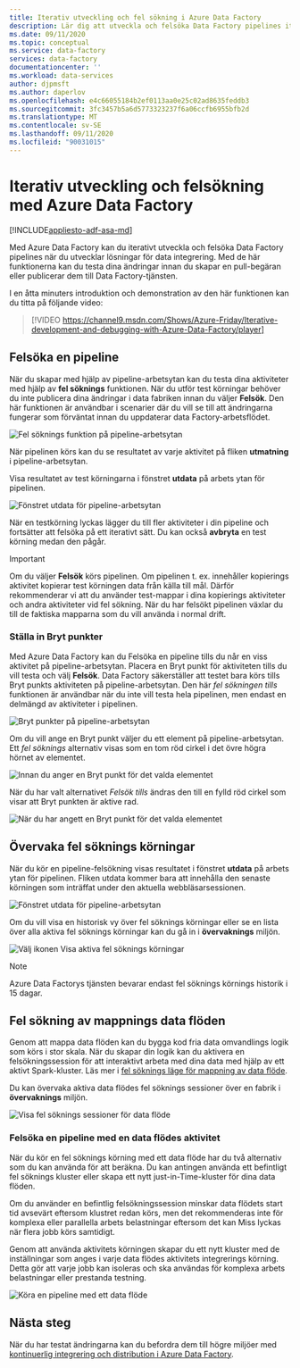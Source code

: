 ```yaml
---
title: Iterativ utveckling och fel sökning i Azure Data Factory
description: Lär dig att utveckla och felsöka Data Factory pipelines iterativt i ADF-UX
ms.date: 09/11/2020
ms.topic: conceptual
ms.service: data-factory
services: data-factory
documentationcenter: ''
ms.workload: data-services
author: djpmsft
ms.author: daperlov
ms.openlocfilehash: e4c66055184b2ef0113aa0e25c02ad8635feddb3
ms.sourcegitcommit: 3fc3457b5a6d5773323237f6a06ccfb6955bfb2d
ms.translationtype: MT
ms.contentlocale: sv-SE
ms.lasthandoff: 09/11/2020
ms.locfileid: "90031015"
---
```

# <a name="iterative-development-and-debugging-with-azure-data-factory"></a>Iterativ utveckling och felsökning med Azure Data Factory
[!INCLUDE[appliesto-adf-asa-md](includes/appliesto-adf-asa-md.md)]

Med Azure Data Factory kan du iterativt utveckla och felsöka Data Factory pipelines när du utvecklar lösningar för data integrering. Med de här funktionerna kan du testa dina ändringar innan du skapar en pull-begäran eller publicerar dem till Data Factory-tjänsten. 

I en åtta minuters introduktion och demonstration av den här funktionen kan du titta på följande video:

> [!VIDEO https://channel9.msdn.com/Shows/Azure-Friday/Iterative-development-and-debugging-with-Azure-Data-Factory/player]

## <a name="debugging-a-pipeline"></a>Felsöka en pipeline

När du skapar med hjälp av pipeline-arbetsytan kan du testa dina aktiviteter med hjälp av **fel söknings** funktionen. När du utför test körningar behöver du inte publicera dina ändringar i data fabriken innan du väljer **Felsök**. Den här funktionen är användbar i scenarier där du vill se till att ändringarna fungerar som förväntat innan du uppdaterar data Factory-arbetsflödet.

![Fel söknings funktion på pipeline-arbetsytan](media/iterative-development-debugging/iterative-development-1.png)

När pipelinen körs kan du se resultatet av varje aktivitet på fliken **utmatning** i pipeline-arbetsytan.

Visa resultatet av test körningarna i fönstret **utdata** på arbets ytan för pipelinen.

![Fönstret utdata för pipeline-arbetsytan](media/iterative-development-debugging/iterative-development-2.png)

När en testkörning lyckas lägger du till fler aktiviteter i din pipeline och fortsätter att felsöka på ett iterativt sätt. Du kan också **avbryta** en test körning medan den pågår.

> [!IMPORTANT]
> Om du väljer **Felsök** körs pipelinen. Om pipelinen t. ex. innehåller kopierings aktivitet kopierar test körningen data från källa till mål. Därför rekommenderar vi att du använder test-mappar i dina kopierings aktiviteter och andra aktiviteter vid fel sökning. När du har felsökt pipelinen växlar du till de faktiska mapparna som du vill använda i normal drift.

### <a name="setting-breakpoints"></a>Ställa in Bryt punkter

Med Azure Data Factory kan du Felsöka en pipeline tills du når en viss aktivitet på pipeline-arbetsytan. Placera en Bryt punkt för aktiviteten tills du vill testa och välj **Felsök**. Data Factory säkerställer att testet bara körs tills Bryt punkts aktiviteten på pipeline-arbetsytan. Den här *fel sökningen tills* funktionen är användbar när du inte vill testa hela pipelinen, men endast en delmängd av aktiviteter i pipelinen.

![Bryt punkter på pipeline-arbetsytan](media/iterative-development-debugging/iterative-development-3.png)

Om du vill ange en Bryt punkt väljer du ett element på pipeline-arbetsytan. Ett *fel söknings* alternativ visas som en tom röd cirkel i det övre högra hörnet av elementet.

![Innan du anger en Bryt punkt för det valda elementet](media/iterative-development-debugging/iterative-development-4.png)

När du har valt alternativet *Felsök tills* ändras den till en fylld röd cirkel som visar att Bryt punkten är aktive rad.

![När du har angett en Bryt punkt för det valda elementet](media/iterative-development-debugging/iterative-development-5.png)

## <a name="monitoring-debug-runs"></a>Övervaka fel söknings körningar

När du kör en pipeline-felsökning visas resultatet i fönstret **utdata** på arbets ytan för pipelinen. Fliken utdata kommer bara att innehålla den senaste körningen som inträffat under den aktuella webbläsarsessionen. 

![Fönstret utdata för pipeline-arbetsytan](media/iterative-development-debugging/iterative-development-2.png)

Om du vill visa en historisk vy över fel söknings körningar eller se en lista över alla aktiva fel söknings körningar kan du gå in i **övervaknings** miljön. 

![Välj ikonen Visa aktiva fel söknings körningar](media/iterative-development-debugging/view-debug-runs.png)

> [!NOTE]
> Azure Data Factorys tjänsten bevarar endast fel söknings körnings historik i 15 dagar. 

## <a name="debugging-mapping-data-flows"></a>Fel sökning av mappnings data flöden

Genom att mappa data flöden kan du bygga kod fria data omvandlings logik som körs i stor skala. När du skapar din logik kan du aktivera en felsökningssession för att interaktivt arbeta med dina data med hjälp av ett aktivt Spark-kluster. Läs mer i [fel söknings läge för mappning av data flöde](concepts-data-flow-debug-mode.md).

Du kan övervaka aktiva data flödes fel söknings sessioner över en fabrik i **övervaknings** miljön.

![Visa fel söknings sessioner för data flöde](media/iterative-development-debugging/view-dataflow-debug-sessions.png)
 
### <a name="debugging-a-pipeline-with-a-data-flow-activity"></a>Felsöka en pipeline med en data flödes aktivitet

När du kör en fel söknings körning med ett data flöde har du två alternativ som du kan använda för att beräkna. Du kan antingen använda ett befintligt fel söknings kluster eller skapa ett nytt just-in-Time-kluster för dina data flöden.

Om du använder en befintlig felsökningssession minskar data flödets start tid avsevärt eftersom klustret redan körs, men det rekommenderas inte för komplexa eller parallella arbets belastningar eftersom det kan Miss lyckas när flera jobb körs samtidigt. 

Genom att använda aktivitets körningen skapar du ett nytt kluster med de inställningar som anges i varje data flödes aktivitets integrerings körning. Detta gör att varje jobb kan isoleras och ska användas för komplexa arbets belastningar eller prestanda testning.

![Köra en pipeline med ett data flöde](media/iterative-development-debugging/iterative-development-dataflow.png)

## <a name="next-steps"></a>Nästa steg

När du har testat ändringarna kan du befordra dem till högre miljöer med [kontinuerlig integrering och distribution i Azure Data Factory](continuous-integration-deployment.md).
